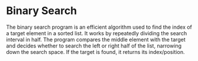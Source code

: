 # Binary Search
<p>The binary search program is an efficient algorithm used to find the index of a target element in a sorted list. 
  It works by repeatedly dividing the search interval in half. 
  The program compares the middle element with the target and decides whether to search the left or right half of the list, narrowing down the search space.
If the target is found, it returns its index/position.</p>
